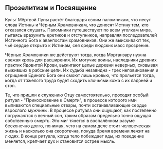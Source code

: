 ## Прозелитизм и Посвящение

Культ Мёртвой Луны растёт благодаря своим паломникам, что несут слова Истины и Чёрным Храмовникам, что доносят Истину тем, кто отказался слушать. Паломники путешествуют по всем уголкам мира, пытаясь вразумить еретиков и отступников, направляя последователей Истинного Бога к аванпостам храмовников. Они же выискивают тех, чьё сердце открыто к Истинам, сея среди людских масс прозрение.

Чёрные Храмовники же действуют тогда, когда Морганзару нужна свежая кровь для расширения. Их могучие воины, наследники древних практик Ядовитой Крови, выжигают целые деревни неверных, сковывая выживших в рабские цепи. Их судьба незавидна - грех неповиновения и отрицания Единого Бога они смоют лишь кровью, что прольется тогда, когда от тяжелого труда будет сходить клочьями кожа с их ладоней и стоп.

Те, что пришли к служению Отцу самостоятельно, проходят особый ритуал - "Прикосновение к Смерти", в процессе которого ими выпиваются специальные отвары, почти останавливающие сердце взрослого мужчины. В процессе ритуала они ощущают, как постепенно погружаются в вечный сон, таким образом предельно точно ощущая собственную смерть. Это миг тянется в воспалённом разуме бесконечно долго, понимая, чего на самом деле стоит человеческая жизнь и насколько она скоротечна, покуда бремя времени лежит на людях. В конце ритуала, когда тело побеждает яды, их поведение меняется, крепчает дух и становится острее мысль.